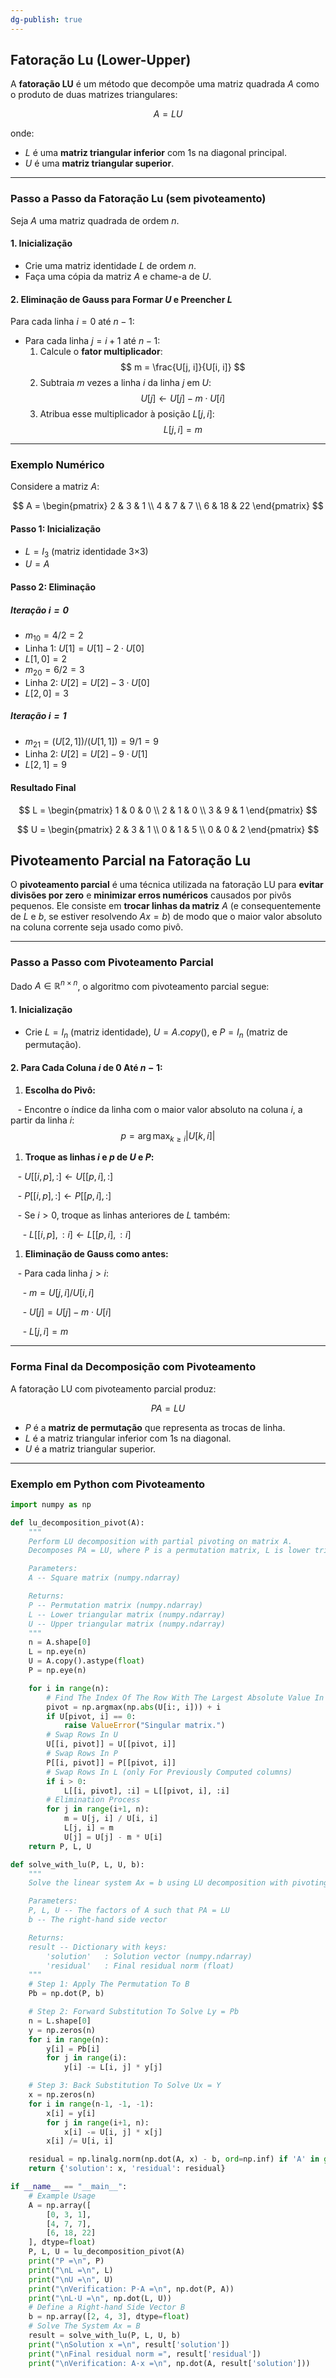 ```yaml
---
dg-publish: true
---
```


## Fatoração Lu (Lower-Upper)

A **fatoração LU** é um método que decompõe uma matriz quadrada $A$ como o produto de duas matrizes triangulares:

$$
A = LU
$$

onde:

- $L$ é uma **matriz triangular inferior** com 1s na diagonal principal.
- $U$ é uma **matriz triangular superior**.

---

### Passo a Passo da Fatoração Lu (sem pivoteamento)

Seja $A$ uma matriz quadrada de ordem $n$.

#### **1. Inicialização**

- Crie uma matriz identidade $L$ de ordem $n$.
- Faça uma cópia da matriz $A$ e chame-a de $U$.

#### **2. Eliminação de Gauss para Formar $U$ e Preencher $L$**

Para cada linha $i = 0$ até $n - 1$:

- Para cada linha $j = i + 1$ até $n - 1$:
  1. Calcule o **fator multiplicador**:
$$
m = \frac{U[j, i]}{U[i, i]}
$$
  2. Subtraia $m$ vezes a linha $i$ da linha $j$ em $U$:
$$
U[j] \leftarrow U[j] - m \cdot U[i]
$$
  3. Atribua esse multiplicador à posição $L[j, i]$:
$$
L[j, i] = m
$$
---

### Exemplo Numérico

Considere a matriz $A$:

$$
A = \begin{pmatrix}
2 & 3 & 1 \\
4 & 7 & 7 \\
6 & 18 & 22
\end{pmatrix}
$$

#### **Passo 1: Inicialização**

- $L = I_3$ (matriz identidade 3×3)
- $U = A$

#### **Passo 2: Eliminação**

##### Iteração $i = 0$

- $m_{10} = 4/2 = 2$
- Linha 1: $U[1] = U[1] - 2 \cdot U[0]$
- $L[1, 0] = 2$
- $m_{20} = 6/2 = 3$
- Linha 2: $U[2] = U[2] - 3 \cdot U[0]$
- $L[2, 0] = 3$

##### Iteração $i = 1$

- $m_{21} = (U[2, 1]) / (U[1, 1]) = 9 / 1 = 9$
- Linha 2: $U[2] = U[2] - 9 \cdot U[1]$
- $L[2, 1] = 9$

#### **Resultado Final**

$$
L = \begin{pmatrix}
1 & 0 & 0 \\
2 & 1 & 0 \\
3 & 9 & 1
\end{pmatrix}
$$

$$
U = \begin{pmatrix}
2 & 3 & 1 \\
0 & 1 & 5 \\
0 & 0 & 2
\end{pmatrix}
$$

## Pivoteamento Parcial na Fatoração Lu

O **pivoteamento parcial** é uma técnica utilizada na fatoração LU para **evitar divisões por zero** e **minimizar erros numéricos** causados por pivôs pequenos. Ele consiste em **trocar linhas da matriz** $A$ (e consequentemente de $L$ e $b$, se estiver resolvendo $Ax = b$) de modo que o maior valor absoluto na coluna corrente seja usado como pivô.

---

### Passo a Passo com Pivoteamento Parcial

Dado $A \in \mathbb{R}^{n \times n}$, o algoritmo com pivoteamento parcial segue:

#### **1. Inicialização**

- Crie $L = I_n$ (matriz identidade), $U = A.copy()$, e $P = I_n$ (matriz de permutação).

#### **2. Para Cada Coluna $i$ de $0$ Até $n-1$:**

1. **Escolha do Pivô:**

   - Encontre o índice da linha com o maior valor absoluto na coluna $i$, a partir da linha $i$:
$$
p = \arg\max_{k \geq i} |U[k, i]|
$$
1. **Troque as linhas $i$ e $p$ de $U$ e $P$:**

   - $U[[i, p], :] \leftarrow U[[p, i], :]$

   - $P[[i, p], :] \leftarrow P[[p, i], :]$

   - Se $i > 0$, troque as linhas anteriores de $L$ também:

     - $L[[i, p], :i] \leftarrow L[[p, i], :i]$

1. **Eliminação de Gauss como antes:**

   - Para cada linha $j > i$:

     - $m = U[j, i] / U[i, i]$

     - $U[j] = U[j] - m \cdot U[i]$

     - $L[j, i] = m$

---

### Forma Final da Decomposição com Pivoteamento

A fatoração LU com pivoteamento parcial produz:

$$
PA = LU
$$
- $P$ é a **matriz de permutação** que representa as trocas de linha.
- $L$ é a matriz triangular inferior com 1s na diagonal.
- $U$ é a matriz triangular superior.

---

### Exemplo em Python com Pivoteamento

```python
import numpy as np

def lu_decomposition_pivot(A):
    """
    Perform LU decomposition with partial pivoting on matrix A.
    Decomposes PA = LU, where P is a permutation matrix, L is lower triangular, and U is upper triangular.

    Parameters:
    A -- Square matrix (numpy.ndarray)

    Returns:
    P -- Permutation matrix (numpy.ndarray)
    L -- Lower triangular matrix (numpy.ndarray)
    U -- Upper triangular matrix (numpy.ndarray)
    """
    n = A.shape[0]
    L = np.eye(n)
    U = A.copy().astype(float)
    P = np.eye(n)

    for i in range(n):
		# Find The Index Of The Row With The Largest Absolute Value In Column I
        pivot = np.argmax(np.abs(U[i:, i])) + i
        if U[pivot, i] == 0:
            raise ValueError("Singular matrix.")
		# Swap Rows In U
        U[[i, pivot]] = U[[pivot, i]]
		# Swap Rows In P
        P[[i, pivot]] = P[[pivot, i]]
		# Swap Rows In L (only For Previously Computed columns)
        if i > 0:
            L[[i, pivot], :i] = L[[pivot, i], :i]
		# Elimination Process
        for j in range(i+1, n):
            m = U[j, i] / U[i, i]
            L[j, i] = m
            U[j] = U[j] - m * U[i]
    return P, L, U

def solve_with_lu(P, L, U, b):
    """
    Solve the linear system Ax = b using LU decomposition with pivoting.

    Parameters:
    P, L, U -- The factors of A such that PA = LU
    b -- The right-hand side vector

    Returns:
    result -- Dictionary with keys:
        'solution'   : Solution vector (numpy.ndarray)
        'residual'   : Final residual norm (float)
    """
	# Step 1: Apply The Permutation To B
    Pb = np.dot(P, b)

	# Step 2: Forward Substitution To Solve Ly = Pb
    n = L.shape[0]
    y = np.zeros(n)
    for i in range(n):
        y[i] = Pb[i]
        for j in range(i):
            y[i] -= L[i, j] * y[j]

	# Step 3: Back Substitution To Solve Ux = Y
    x = np.zeros(n)
    for i in range(n-1, -1, -1):
        x[i] = y[i]
        for j in range(i+1, n):
            x[i] -= U[i, j] * x[j]
        x[i] /= U[i, i]

    residual = np.linalg.norm(np.dot(A, x) - b, ord=np.inf) if 'A' in globals() else None
    return {'solution': x, 'residual': residual}

if __name__ == "__main__":
	# Example Usage
    A = np.array([
        [0, 3, 1],
        [4, 7, 7],
        [6, 18, 22]
    ], dtype=float)
    P, L, U = lu_decomposition_pivot(A)
    print("P =\n", P)
    print("\nL =\n", L)
    print("\nU =\n", U)
    print("\nVerification: P·A =\n", np.dot(P, A))
    print("\nL·U =\n", np.dot(L, U))
	# Define a Right-hand Side Vector B
    b = np.array([2, 4, 3], dtype=float)
	# Solve The System Ax = B
    result = solve_with_lu(P, L, U, b)
    print("\nSolution x =\n", result['solution'])
    print("\nFinal residual norm =", result['residual'])
    print("\nVerification: A·x =\n", np.dot(A, result['solution']))
```

